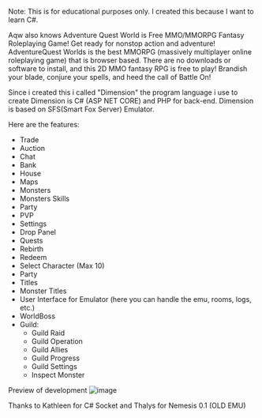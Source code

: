 Note: This is for educational purposes only. I created this because I want to learn C#.

Aqw also knows Adventure Quest World is Free MMO/MMORPG Fantasy Roleplaying Game!
Get ready for nonstop action and adventure! AdventureQuest Worlds is the best MMORPG (massively multiplayer online roleplaying game) that is browser based. There are no downloads or software to install, and this 2D MMO fantasy RPG is free to play! Brandish your blade, conjure your spells, and heed the call of Battle On!

Since i created this i called "Dimension" the program language i use to create Dimension is C# (ASP NET CORE) and PHP for back-end.
Dimension is based on SFS(Smart Fox Server) Emulator.

Here are the features:
  - Trade
  - Auction
  - Chat
  - Bank
  - House
  - Maps
  - Monsters
  - Monsters Skills
  - Party
  - PVP
  - Settings
  - Drop Panel
  - Quests
  - Rebirth
  - Redeem
  - Select Character (Max 10)
  - Party
  - Titles
  - Monster Titles
  - User Interface for Emulator (here you can handle the emu, rooms, logs, etc.)
  - WorldBoss
  - Guild:
      - Guild Raid
      - Guild Operation
      - Guild Allies
      - Guild Progress
      - Guild Settings
    - Inspect Monster

Preview of development
  ![image](https://github.com/RyanPaul017/rpespinola/assets/135126242/cc5885ee-e9d6-4f38-b737-26a38b340095)

Thanks to Kathleen for C# Socket and Thalys for Nemesis 0.1 (OLD EMU)
